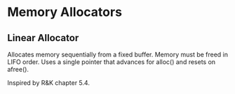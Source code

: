 # Memory Allocators

## Linear Allocator
Allocates memory sequentially from a fixed buffer. Memory must be freed in LIFO order.
Uses a single pointer that advances for alloc() and resets on afree().

Inspired by R&K chapter 5.4.